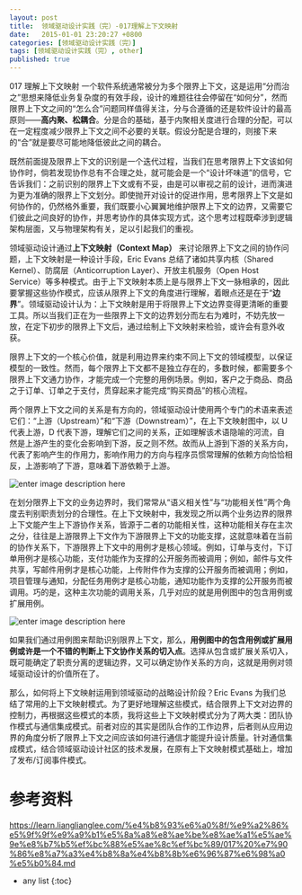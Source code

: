 ```yaml
---
layout: post
title:  领域驱动设计实践（完）-017理解上下文映射
date:   2015-01-01 23:20:27 +0800
categories: [领域驱动设计实践（完）]
tags: [领域驱动设计实践（完）, other]
published: true
---
```




017 理解上下文映射
一个软件系统通常被分为多个限界上下文，这是运用“分而治之”思想来降低业务复杂度的有效手段，设计的难题往往会停留在“如何分”，然而限界上下文之间的“怎么合”问题同样值得关注，分与合遵循的还是软件设计的最高原则——**高内聚、松耦合**。分是合的基础，基于内聚相关度进行合理的分配，可以在一定程度减少限界上下文之间不必要的关联。假设分配是合理的，则接下来的“合”就是要尽可能地降低彼此之间的耦合。

既然前面提及限界上下文的识别是一个迭代过程，当我们在思考限界上下文该如何协作时，倘若发现协作总有不合理之处，就可能会是一个“设计坏味道”的信号，它告诉我们：之前识别的限界上下文或有不妥，由是可以审视之前的设计，进而演进为更为准确的限界上下文划分。即使抛开对设计的促进作用，思考限界上下文是如何协作的，仍然格外重要，我们既要小心翼翼地维护限界上下文的边界，又需要它们彼此之间良好的协作，并思考协作的具体实现方式，这个思考过程既牵涉到逻辑架构层面，又与物理架构有关，足以引起我们的重视。

领域驱动设计通过**上下文映射（Context Map）** 来讨论限界上下文之间的协作问题，上下文映射是一种设计手段，Eric Evans 总结了诸如共享内核（Shared Kernel）、防腐层（Anticorruption Layer）、开放主机服务（Open Host Service）等多种模式。由于上下文映射本质上是与限界上下文一脉相承的，因此要掌握这些协作模式，应该从限界上下文的角度进行理解，着眼点还是在于“**边界**”。领域驱动设计认为：上下文映射是用于将限界上下文边界变得更清晰的重要工具。所以当我们正在为一些限界上下文的边界划分而左右为难时，不妨先放一放，在定下初步的限界上下文后，通过绘制上下文映射来检验，或许会有意外收获。

限界上下文的一个核心价值，就是利用边界来约束不同上下文的领域模型，以保证模型的一致性。然而，每个限界上下文都不是独立存在的，多数时候，都需要多个限界上下文通力协作，才能完成一个完整的用例场景。例如，客户之于商品、商品之于订单、订单之于支付，贯穿起来才能完成“购买商品”的核心流程。

两个限界上下文之间的关系是有方向的，领域驱动设计使用两个专门的术语来表述它们：“上游（Upstream）”和“下游（Downstream）”，在上下文映射图中，以 U 代表上游，D 代表下游，理解它们之间的关系，正如理解该术语隐喻的河流，自然是上游产生的变化会影响到下游，反之则不然。故而从上游到下游的关系方向，代表了影响产生的作用力，影响作用力的方向与程序员惯常理解的依赖方向恰恰相反，上游影响了下游，意味着下游依赖于上游。

![enter image description here](https://learn.lianglianglee.com/%e4%b8%93%e6%a0%8f/%e9%a2%86%e5%9f%9f%e9%a9%b1%e5%8a%a8%e8%ae%be%e8%ae%a1%e5%ae%9e%e8%b7%b5%ef%bc%88%e5%ae%8c%ef%bc%89/assets/7e532f30-ab34-11e8-807c-2dcb8b265ca8)

在划分限界上下文的业务边界时，我们常常从“语义相关性”与“功能相关性”两个角度去判别职责划分的合理性。在上下文映射中，我发现之所以两个业务边界的限界上下文能产生上下游协作关系，皆源于二者的功能相关性，这种功能相关存在主次之分，往往是上游限界上下文作为下游限界上下文的功能支撑，这就意味着在当前的协作关系下，下游限界上下文中的用例才是核心领域。例如，订单与支付，下订单用例才是核心功能，支付功能作为支撑的公开服务而被调用；例如，邮件与文件共享，写邮件用例才是核心功能，上传附件作为支撑的公开服务而被调用；例如，项目管理与通知，分配任务用例才是核心功能，通知功能作为支撑的公开服务而被调用。巧的是，这种主次功能的调用关系，几乎对应的就是用例图中的包含用例或扩展用例。

![enter image description here](https://learn.lianglianglee.com/%e4%b8%93%e6%a0%8f/%e9%a2%86%e5%9f%9f%e9%a9%b1%e5%8a%a8%e8%ae%be%e8%ae%a1%e5%ae%9e%e8%b7%b5%ef%bc%88%e5%ae%8c%ef%bc%89/assets/0b204cd0-ab36-11e8-bd17-d5905bbd0c49)

如果我们通过用例图来帮助识别限界上下文，那么，**用例图中的包含用例或扩展用例或许是一个不错的判断上下文协作关系的切入点**。选择从包含或扩展关系切入，既可能确定了职责分离的逻辑边界，又可以确定协作关系的方向，这就是用例对领域驱动设计的价值所在了。

那么，如何将上下文映射运用到领域驱动的战略设计阶段？Eric Evans 为我们总结了常用的上下文映射模式。为了更好地理解这些模式，结合限界上下文对边界的控制力，再根据这些模式的本质，我将这些上下文映射模式分为了两大类：团队协作模式与通信集成模式。前者对应的其实是团队合作的工作边界，后者则从应用边界的角度分析了限界上下文之间应该如何进行通信才能提升设计质量。针对通信集成模式，结合领域驱动设计社区的技术发展，在原有上下文映射模式基础上，增加了发布/订阅事件模式。




# 参考资料

https://learn.lianglianglee.com/%e4%b8%93%e6%a0%8f/%e9%a2%86%e5%9f%9f%e9%a9%b1%e5%8a%a8%e8%ae%be%e8%ae%a1%e5%ae%9e%e8%b7%b5%ef%bc%88%e5%ae%8c%ef%bc%89/017%20%e7%90%86%e8%a7%a3%e4%b8%8a%e4%b8%8b%e6%96%87%e6%98%a0%e5%b0%84.md

* any list
{:toc}
